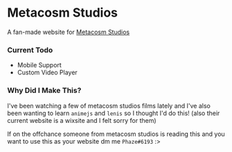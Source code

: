 # Metacosm Studios

A fan-made website for [Metacosm Studios](https://www.youtube.com/@MetacosmStudios)

### Current Todo

- Mobile Support
- Custom Video Player

### Why Did I Make This?

I've been watching a few of metacosm studios films lately and I've also been wanting to learn `animejs` and `lenis` so I thought I'd do this! (also their current website is a wixsite and I felt sorry for them)

If on the offchance someone from metacosm studios is reading this and you want to use this as your website dm me `Phaze#6193` :>